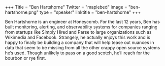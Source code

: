 +++
Title = "Ben Hartshorne"
Twitter = "maplebed"
image = "ben-hartshorne.png"
type = "speaker"
linktitle = "ben-hartshorne"
+++

Ben Hartshorne is an engineer at Honeycomb. For the last 12 years, Ben has built monitoring, alerting, and observability systems for companies ranging from startups like Simply Hired and Parse to large organizations such as Wikimedia and Facebook. Strangely, he actually enjoys this work and is happy to finally be building a company that will help tease out nuances in data that seem to be missing from all the other crappy open source systems he’s used. Though unlikely to pass on a good scotch, he’ll reach for the bourbon or rye first.
